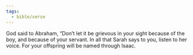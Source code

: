 ```yaml
---
tags:
  - bible/verse
---
```

God said to Abraham, “Don’t let it be grievous in your sight because of the boy, and because of your servant. In all that Sarah says to you, listen to her voice. For your offspring will be named through Isaac.
